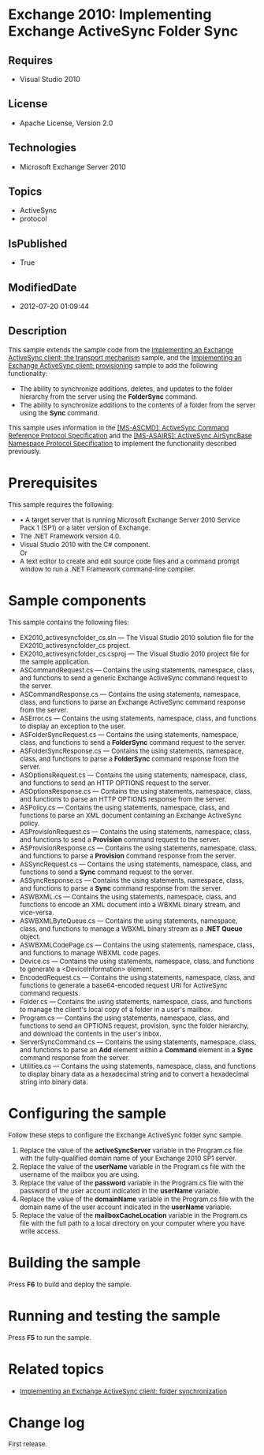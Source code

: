 # Exchange 2010: Implementing Exchange ActiveSync Folder Sync
## Requires
* Visual Studio 2010
## License
* Apache License, Version 2.0
## Technologies
* Microsoft Exchange Server 2010
## Topics
* ActiveSync
* protocol
## IsPublished
* True
## ModifiedDate
* 2012-07-20 01:09:44
## Description

<p><span style="font-size:small">This sample extends the sample code from the <a href="http://msdn.microsoft.com/en-us/library/hh361570(EXCHG.140).aspx">
Implementing an Exchange ActiveSync client: the transport mechanism</a> sample, and the
<a href="http://msdn.microsoft.com/en-us/library/hh531590(EXCHG.140).aspx">Implementing an Exchange ActiveSync client: provisioning</a> sample to add the following functionality:</span></p>
<ul>
<li><span style="font-size:small">The ability to synchronize additions, deletes, and updates to the folder hierarchy from the server using the
<strong>FolderSync</strong> command.</span> </li><li><span style="font-size:small">The ability to synchronize additions to the contents of a folder from the server using the
<strong>Sync</strong> command.</span> </li></ul>
<p><span style="font-size:small">This sample uses information in the <a href="http://msdn.microsoft.com/en-us/library/dd299441(EXCHG.80).aspx">
[MS-ASCMD]: ActiveSync Command Reference Protocol Specification</a>&nbsp;and the <a href="http://msdn.microsoft.com/en-us/library/dd299454(EXCHG.80).aspx">
[MS-ASAIRS]: ActiveSync AirSyncBase Namespace Protocol Specification</a> to implement the functionality described previously.</span></p>
<h1>Prerequisites</h1>
<p><span style="font-size:small">This sample requires the following:</span></p>
<ul>
<li><span style="font-size:small">&bull;&nbsp;A target server that is running Microsoft Exchange Server 2010 Service Pack 1 (SP1) or a later version of Exchange.</span>
</li><li><span style="font-size:small">The .NET Framework version 4.0.</span> </li><li><span style="font-size:small">Visual Studio 2010 with the C# component.</span><br>
<span style="font-size:small">Or</span> </li><li><span style="font-size:small">A text editor to create and edit source code files and a command prompt window to run a .NET Framework command-line compiler.</span>
</li></ul>
<h1>Sample components</h1>
<p><span style="font-size:small">This sample contains the following files:</span></p>
<ul>
<li><span style="font-size:small">EX2010_activesyncfolder_cs.sln &mdash; The Visual Studio 2010 solution file for the EX2010_activesyncfolder_cs project.</span>
</li><li><span style="font-size:small">EX2010_activesyncfolder_cs.csproj &mdash; The Visual Studio 2010 project file for the sample application.</span>
</li><li><span style="font-size:small">ASCommandRequest.cs &mdash; Contains the using statements, namespace, class, and functions to send a generic Exchange ActiveSync command request to the server.</span>
</li><li><span style="font-size:small">ASCommandResponse.cs &mdash; Contains the using statements, namespace, class, and functions to parse an Exchange ActiveSync command response from the server.</span>
</li><li><span style="font-size:small">ASError.cs &mdash; Contains the using statements, namespace, class, and functions to display an exception to the user.</span>
</li><li><span style="font-size:small">ASFolderSyncRequest.cs &mdash; Contains the using statements, namespace, class, and functions to send a
<strong>FolderSync</strong> command request to the server.</span> </li><li><span style="font-size:small">ASFolderSyncResponse.cs &mdash; Contains the using statements, namespace, class, and functions to parse a
<strong>FolderSync</strong> command response from the server.</span> </li><li><span style="font-size:small">ASOptionsRequest.cs &mdash; Contains the using statements, namespace, class, and functions to send an HTTP OPTIONS request to the server.</span>
</li><li><span style="font-size:small">ASOptionsResponse.cs &mdash; Contains the using statements, namespace, class, and functions to parse an HTTP OPTIONS response from the server.</span>
</li><li><span style="font-size:small">ASPolicy.cs &mdash; Contains the using statements, namespace, class, and functions to parse an XML document containing an Exchange ActiveSync policy.</span>
</li><li><span style="font-size:small">ASProvisionRequest.cs &mdash; Contains the using statements, namespace, class, and functions to send a
<strong>Provision</strong> command request to the server.</span> </li><li><span style="font-size:small">ASProvisionResponse.cs &mdash; Contains the using statements, namespace, class, and functions to parse a
<strong>Provision</strong> command response from the server.</span> </li><li><span style="font-size:small">ASSyncRequest.cs &mdash; Contains the using statements, namespace, class, and functions to send a
<strong>Sync</strong> command request to the server.</span> </li><li><span style="font-size:small">ASSyncResponse.cs &mdash; Contains the using statements, namespace, class, and functions to parse a
<strong>Sync</strong> command response from the server.</span> </li><li><span style="font-size:small">ASWBXML.cs &mdash; Contains the using statements, namespace, class, and functions to encode an XML document into a WBXML binary stream, and vice-versa.</span>
</li><li><span style="font-size:small">ASWBXMLByteQueue.cs &mdash; Contains the using statements, namespace, class, and functions to manage a WBXML binary stream as a
<strong>.NET Queue </strong>object.</span> </li><li><span style="font-size:small">ASWBXMLCodePage.cs &mdash; Contains the using statements, namespace, class, and functions to manage WBXML code pages.</span>
</li><li><span style="font-size:small">Device.cs &mdash; Contains the using statements, namespace, class, and functions to generate a &lt;DeviceInformation&gt; element.</span>
</li><li><span style="font-size:small">EncodedRequest.cs &mdash; Contains the using statements, namespace, class, and functions to generate a base64-encoded request URI for ActiveSync command requests.</span>
</li><li><span style="font-size:small">Folder.cs &mdash; Contains the using statements, namespace, class, and functions to manage the client's local copy of a folder in a user's mailbox.</span>
</li><li><span style="font-size:small">Program.cs &mdash; Contains the using statements, namespace, class, and functions to send an OPTIONS request, provision, sync the folder hierarchy, and download the contents in the user's inbox.</span>
</li><li><span style="font-size:small">ServerSyncCommand.cs &mdash; Contains the using statements, namespace, class, and functions to parse an
<strong>Add</strong> element within a <strong>Command</strong> element in a <strong>
Sync</strong> command response from the server.</span> </li><li><span style="font-size:small">Utilities.cs &mdash; Contains the using statements, namespace, class, and functions to display binary data as a hexadecimal string and to convert a hexadecimal string into binary data.</span>
</li></ul>
<h1>Configuring the sample</h1>
<p><span style="font-size:small">Follow these steps to configure the Exchange ActiveSync folder sync sample.</span></p>
<ol>
<li><span style="font-size:small">Replace the value of the <strong>activeSyncServer</strong> variable in the Program.cs file with the fully-qualified domain name of your Exchange 2010 SP1 server.</span>
</li><li><span style="font-size:small">Replace the value of the <strong>userName</strong> variable in the Program.cs file with the username of the mailbox you are using.</span>
</li><li><span style="font-size:small">Replace the value of the <strong>password</strong> variable in the Program.cs file with the password of the user account indicated in the
<strong>userName</strong> variable.</span> </li><li><span style="font-size:small">Replace the value of the <strong>domainName</strong> variable in the Program.cs file with the domain name of the user account indicated in the
<strong>userName</strong> variable.</span> </li><li><span style="font-size:small">Replace the value of the <strong>mailboxCacheLocation</strong> variable in the Program.cs file with the full path to a local directory on your computer where you have write access.</span>
</li></ol>
<h1>Building the sample</h1>
<p><span style="font-size:small">Press <strong>F6</strong> to build and deploy the sample.</span></p>
<h1>Running and testing the sample</h1>
<p><span style="font-size:small">Press <strong>F5</strong> to run the sample.</span></p>
<h1>Related topics</h1>
<ul>
<li><span style="font-size:small"><a href="http://msdn.microsoft.com/en-us/library/3718e941-b25a-4760-bc0a-7b650e4825c1">Implementing an Exchange ActiveSync client: folder synchronization</a></span>
</li></ul>
<h1>Change log</h1>
<p><span style="font-size:small">First release.</span></p>
